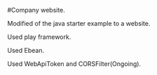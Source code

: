 #Company website.


Modified of the java starter example to a website.


Used play framework.


Used Ebean.


Used WebApiToken and CORSFilter(Ongoing).
